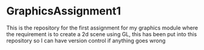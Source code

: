 # GraphicsAssignment1
This is the repository for the first assignment for my graphics module where the requirement is to create a 2d scene using GL, this has been put into this repository so I can have version control if anything goes wrong
